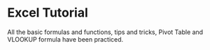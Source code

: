 # Excel Tutorial
All the basic formulas and functions, tips and tricks, Pivot Table and VLOOKUP formula have been practiced. 
